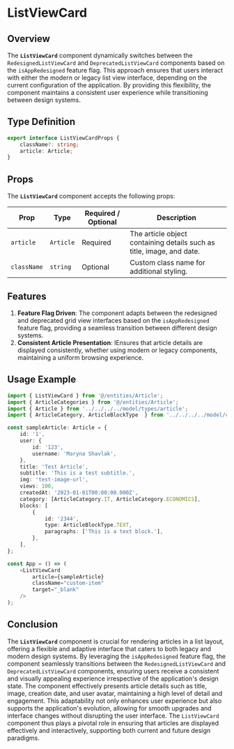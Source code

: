 # ListViewCard

## Overview
The **`ListViewCard`** component dynamically switches between the `RedesignedListViewCard` and `DeprecatedListViewCard` components based on the `isAppRedesigned` feature flag. 
This approach ensures that users interact with either the modern or legacy list view interface, depending on the current configuration of the application. By providing this flexibility, the component maintains a consistent user experience while transitioning between design systems.

## Type Definition 
```typescript
export interface ListViewCardProps {
    className?: string;
    article: Article;
}
```

## Props
The **`ListViewCard`** component accepts the following props:

| Prop       | Type       | Required / Optional | Description                                                               |
|------------|------------|----------------------|---------------------------------------------------------------------------|
| `article` | `Article`   | Required             | The article object containing details such as title, image, and date.              |
| `className` | `string`   | Optional             | Custom class name for additional styling.                                 |


## Features
1. **Feature Flag Driven**: The component adapts between the redesigned and deprecated grid view interfaces based on the `isAppRedesigned` feature flag, providing a seamless transition between different design systems.
2. **Consistent Article Presentation**: IEnsures that article details are displayed consistently, whether using modern or legacy components, maintaining a uniform browsing experience.

## Usage Example
```typescript jsx
import { ListViewCard } from '@/entities/Article';
import { ArticleCategories } from '@/entities/Article';
import { Article } from '../../../../model/types/article';
import { ArticleCategory, ArticleBlockType  } from '../../../../model/consts/articleConsts';

const sampleArticle: Article = {
    id: '1',
    user: {
        id: '123',
        username: 'Maryna Shavlak',
    },
    title: 'Test Article',
    subtitle: 'This is a test subtitle.',
    img: 'test-image-url',
    views: 100,
    createdAt: '2023-01-01T00:00:00.000Z',
    category: [ArticleCategory.IT, ArticleCategory.ECONOMICS],
    blocks: [
        {
            id: '2344',
            type: ArticleBlockType.TEXT,
            paragraphs: ['This is a text block.'],
        },
    ],
};

const App = () => (
    <ListViewCard
        article={sampleArticle}
        className="custom-item"
        target="_blank"
    />
);
```
## Conclusion
The **`ListViewCard`** component is crucial for rendering articles in a list layout, offering a flexible and adaptive interface that caters to both legacy and modern design systems. 
By leveraging the `isAppRedesigned` feature flag, the component seamlessly transitions between the `RedesignedListViewCard` and `DeprecatedListViewCard` components, ensuring users receive a consistent and visually appealing experience irrespective of the application's design state. 
The component effectively presents article details such as title, image, creation date, and user avatar, maintaining a high level of detail and engagement. 
This adaptability not only enhances user experience but also supports the application's evolution, allowing for smooth upgrades and interface changes without disrupting the user interface. 
The `ListViewCard` component thus plays a pivotal role in ensuring that articles are displayed effectively and interactively, supporting both current and future design paradigms.
